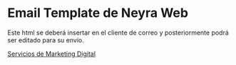 # Email Template de Neyra Web

Este html se deberá insertar en el cliente de correo y posteriormente podrá ser editado para su envío.

[Servicios de Marketing Digital](https://www.neyra.mx)
